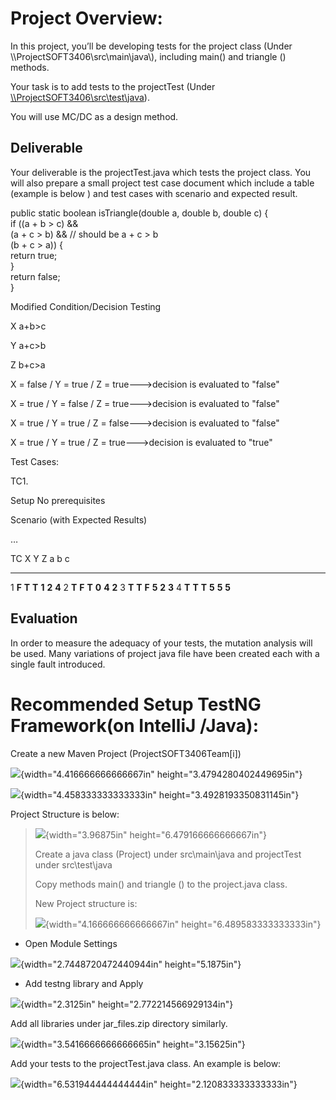 Project Overview:
=================

In this project, you’ll be developing tests for the project class (Under
\\\\ProjectSOFT3406\\src\\main\\java\\), including main() and triangle
() methods.

Your task is to add tests to the projectTest (Under
[\\\\ProjectSOFT3406\\src\\test\\java](file:///\\ProjectSOFT3406\src\test\java)).

You will use MC/DC as a design method.

Deliverable
-----------

Your deliverable is the projectTest.java which tests the project class.
You will also prepare a small project test case document which include a
table (example is below ) and test cases with scenario and expected
result.

public static boolean isTriangle(double a, double b, double c) {\
if ((a + b &gt; c) &&\
(a + c &gt; b) && // should be a + c &gt; b\
(b + c &gt; a)) {\
return true;\
}\
return false;\
}

Modified Condition/Decision Testing

X a+b&gt;c

Y a+c&gt;b

Z b+c&gt;a

X = false / Y = true / Z = true---&gt;decision is evaluated to "false"

X = true / Y = false / Z = true---&gt;decision is evaluated to "false"

X = true / Y = true / Z = false---&gt;decision is evaluated to "false"

X = true / Y = true / Z = true---&gt;decision is evaluated to "true"

Test Cases:

TC1.

Setup No prerequisites

Scenario (with Expected Results)

…

  TC   X       Y       Z       a       b       c
  ---- ------- ------- ------- ------- ------- -------
  1    **F**   **T**   **T**   **1**   **2**   **4**
  2    **T**   **F**   **T**   **0**   **4**   **2**
  3    **T**   **T**   **F**   **5**   **2**   **3**
  4    **T**   **T**   **T**   **5**   **5**   **5**

Evaluation
----------

In order to measure the adequacy of your tests, the mutation analysis
will be used. Many variations of project java file have been created
each with a single fault introduced.

Recommended Setup TestNG Framework(on IntelliJ /Java):
======================================================

Create a new Maven Project (ProjectSOFT3406Team\[i\])

![](media/image1.png){width="4.416666666666667in"
height="3.4794280402449695in"}

![](media/image2.png){width="4.458333333333333in"
height="3.4928193350831145in"}

Project Structure is below:

> ![](media/image3.png){width="3.96875in" height="6.479166666666667in"}
>
> Create a java class (Project) under src\\main\\java and projectTest
> under src\\test\\java
>
> Copy methods main() and triangle () to the project.java class.
>
> New Project structure is:
>
> ![](media/image4.png){width="4.166666666666667in"
> height="6.489583333333333in"}

-   Open Module Settings

![](media/image5.png){width="2.7448720472440944in" height="5.1875in"}

-   Add testng library and Apply

![](media/image6.png){width="2.3125in" height="2.772214566929134in"}

Add all libraries under jar\_files.zip directory similarly.

![](media/image7.png){width="3.5416666666666665in" height="3.15625in"}

Add your tests to the projectTest.java class. An example is below:

![](media/image8.png){width="6.531944444444444in"
height="2.120833333333333in"}

